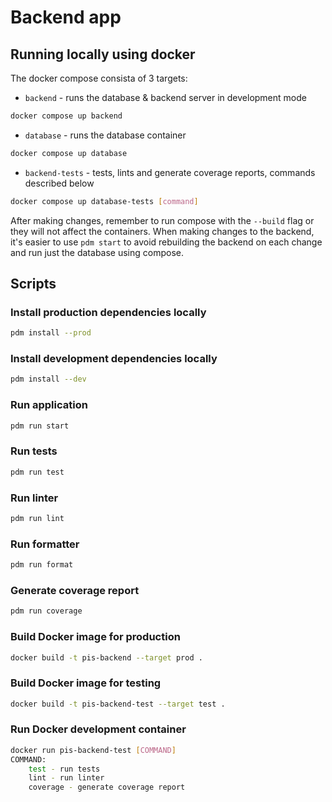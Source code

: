 # Backend app

## Running locally using docker

The docker compose consista of 3 targets:

* `backend` - runs the database & backend server in development mode

```bash
docker compose up backend
```

* `database` - runs the database container

```bash
docker compose up database
```

* `backend-tests` - tests, lints and generate coverage reports,
commands described below

```bash
docker compose up database-tests [command]
```

After making changes, remember to run compose with the `--build` flag
or they will not affect the containers. When making changes to the backend,
it's easier to use `pdm start` to avoid rebuilding the backend on each change
and run just the database using compose.

## Scripts

### Install production dependencies locally

```bash
pdm install --prod
```

### Install development dependencies locally

```bash
pdm install --dev
```

### Run application

```bash
pdm run start
```

### Run tests

```bash
pdm run test
```

### Run linter

```bash
pdm run lint
```

### Run formatter

```bash
pdm run format
```

### Generate coverage report

```bash
pdm run coverage
```

### Build Docker image for production

```bash
docker build -t pis-backend --target prod .
```

### Build Docker image for testing

```bash
docker build -t pis-backend-test --target test .
```

### Run Docker development container

```bash
docker run pis-backend-test [COMMAND]
COMMAND:
    test - run tests
    lint - run linter
    coverage - generate coverage report
```
